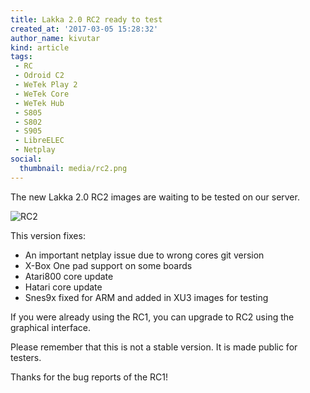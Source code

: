```yaml
---
title: Lakka 2.0 RC2 ready to test
created_at: '2017-03-05 15:28:32'
author_name: kivutar
kind: article
tags:
 - RC
 - Odroid C2
 - WeTek Play 2
 - WeTek Core
 - WeTek Hub
 - S805
 - S802
 - S905
 - LibreELEC
 - Netplay
social:
  thumbnail: media/rc2.png
---
```


The new Lakka 2.0 RC2 images are waiting to be tested on our server.

![RC2](media/rc2.png)

This version fixes:

 * An important netplay issue due to wrong cores git version
 * X-Box One pad support on some boards
 * Atari800 core update
 * Hatari core update
 * Snes9x fixed for ARM and added in XU3 images for testing

If you were already using the RC1, you can upgrade to RC2 using the graphical interface.

Please remember that this is not a stable version. It is made public for testers.

Thanks for the bug reports of the RC1!